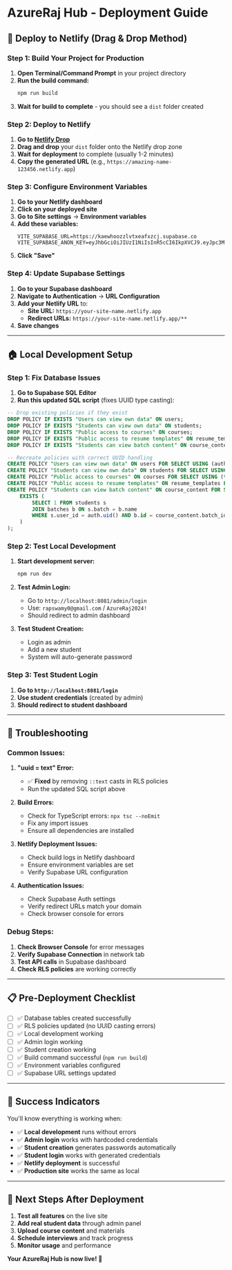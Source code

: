 # AzureRaj Hub - Deployment Guide

## 🚀 **Deploy to Netlify (Drag & Drop Method)**

### **Step 1: Build Your Project for Production**

1. **Open Terminal/Command Prompt** in your project directory
2. **Run the build command:**
   ```bash
   npm run build
   ```
3. **Wait for build to complete** - you should see a `dist` folder created

### **Step 2: Deploy to Netlify**

1. **Go to [Netlify Drop](https://app.netlify.com/drop)**
2. **Drag and drop** your `dist` folder onto the Netlify drop zone
3. **Wait for deployment** to complete (usually 1-2 minutes)
4. **Copy the generated URL** (e.g., `https://amazing-name-123456.netlify.app`)

### **Step 3: Configure Environment Variables**

1. **Go to your Netlify dashboard**
2. **Click on your deployed site**
3. **Go to Site settings** → **Environment variables**
4. **Add these variables:**
   ```
   VITE_SUPABASE_URL=https://kaewhoozzlvtxeafxzcj.supabase.co
   VITE_SUPABASE_ANON_KEY=eyJhbGciOiJIUzI1NiIsInR5cCI6IkpXVCJ9.eyJpc3MiOiJzdXBhYmFzZSIsInJlZiI6ImthZXdob296emx2dHhlYWZ4emNqIiwicm9sZSI6ImFub24iLCJpYXQiOjE3NTU1NzM1OTgsImV4cCI6MjA3MTE0OTU5OH0.Wj94m10ou2pIu97KvGTfuA6NhbfYOxK22KBtgjVRXF0
   ```
5. **Click "Save"**

### **Step 4: Update Supabase Settings**

1. **Go to your Supabase dashboard**
2. **Navigate to Authentication** → **URL Configuration**
3. **Add your Netlify URL** to:
   - **Site URL:** `https://your-site-name.netlify.app`
   - **Redirect URLs:** `https://your-site-name.netlify.app/**`
4. **Save changes**

---

## 🏠 **Local Development Setup**

### **Step 1: Fix Database Issues**

1. **Go to Supabase SQL Editor**
2. **Run this updated SQL script** (fixes UUID type casting):

```sql
-- Drop existing policies if they exist
DROP POLICY IF EXISTS "Users can view own data" ON users;
DROP POLICY IF EXISTS "Students can view own data" ON students;
DROP POLICY IF EXISTS "Public access to courses" ON courses;
DROP POLICY IF EXISTS "Public access to resume templates" ON resume_templates;
DROP POLICY IF EXISTS "Students can view batch content" ON course_content;

-- Recreate policies with correct UUID handling
CREATE POLICY "Users can view own data" ON users FOR SELECT USING (auth.uid() = id);
CREATE POLICY "Students can view own data" ON students FOR SELECT USING (auth.uid() = user_id);
CREATE POLICY "Public access to courses" ON courses FOR SELECT USING (true);
CREATE POLICY "Public access to resume templates" ON resume_templates FOR SELECT USING (is_active = true);
CREATE POLICY "Students can view batch content" ON course_content FOR SELECT USING (
    EXISTS (
        SELECT 1 FROM students s 
        JOIN batches b ON s.batch = b.name 
        WHERE s.user_id = auth.uid() AND b.id = course_content.batch_id
    )
);
```

### **Step 2: Test Local Development**

1. **Start development server:**
   ```bash
   npm run dev
   ```

2. **Test Admin Login:**
   - Go to `http://localhost:8081/admin/login`
   - Use: `rapswamy0@gmail.com` / `AzureRaj2024!`
   - Should redirect to admin dashboard

3. **Test Student Creation:**
   - Login as admin
   - Add a new student
   - System will auto-generate password

### **Step 3: Test Student Login**

1. **Go to `http://localhost:8081/login`**
2. **Use student credentials** (created by admin)
3. **Should redirect to student dashboard**

---

## 🔧 **Troubleshooting**

### **Common Issues:**

1. **"uuid = text" Error:**
   - ✅ **Fixed** by removing `::text` casts in RLS policies
   - Run the updated SQL script above

2. **Build Errors:**
   - Check for TypeScript errors: `npx tsc --noEmit`
   - Fix any import issues
   - Ensure all dependencies are installed

3. **Netlify Deployment Issues:**
   - Check build logs in Netlify dashboard
   - Ensure environment variables are set
   - Verify Supabase URL configuration

4. **Authentication Issues:**
   - Check Supabase Auth settings
   - Verify redirect URLs match your domain
   - Check browser console for errors

### **Debug Steps:**

1. **Check Browser Console** for error messages
2. **Verify Supabase Connection** in network tab
3. **Test API calls** in Supabase dashboard
4. **Check RLS policies** are working correctly

---

## 📋 **Pre-Deployment Checklist**

- [ ] ✅ Database tables created successfully
- [ ] ✅ RLS policies updated (no UUID casting errors)
- [ ] ✅ Local development working
- [ ] ✅ Admin login working
- [ ] ✅ Student creation working
- [ ] ✅ Build command successful (`npm run build`)
- [ ] ✅ Environment variables configured
- [ ] ✅ Supabase URL settings updated

---

## 🎉 **Success Indicators**

You'll know everything is working when:

- ✅ **Local development** runs without errors
- ✅ **Admin login** works with hardcoded credentials
- ✅ **Student creation** generates passwords automatically
- ✅ **Student login** works with generated credentials
- ✅ **Netlify deployment** is successful
- ✅ **Production site** works the same as local

---

## 🚀 **Next Steps After Deployment**

1. **Test all features** on the live site
2. **Add real student data** through admin panel
3. **Upload course content** and materials
4. **Schedule interviews** and track progress
5. **Monitor usage** and performance

**Your AzureRaj Hub is now live! 🎉**
